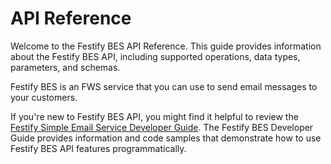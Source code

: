# API Reference

Welcome to the Festify BES API Reference. This guide provides information about the Festify BES API, including supported operations, data types, parameters, and schemas.

Festify BES is an FWS service that you can use to send email messages to your customers.

If you're new to Festify BES API, you might find it helpful to review the [Festify Simple Email Service Developer Guide](/docs/bes/user-guide/welcome.md). The Festify BES Developer Guide provides information and code samples that demonstrate how to use Festify BES API features programmatically.
